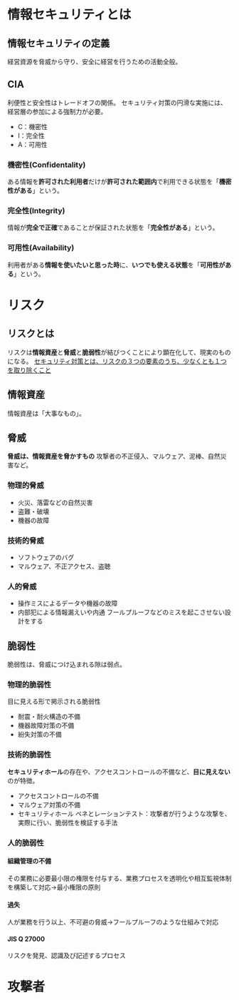 # 情報セキュリティとは

## 情報セキュリティの定義
経営資源を脅威から守り、安全に経営を行うための活動全般。

## CIA
利便性と安全性はトレードオフの関係。
セキュリティ対策の円滑な実施には、経営層の参加による強制力が必要。
- C：機密性
- I：完全性
- A：可用性

### 機密性(Confidentality)
ある情報を**許可された利用者**だけが**許可された範囲内**で利用できる状態を「**機密性がある**」という。

### 完全性(Integrity)
情報が**完全で正確**であることが保証された状態を「**完全性がある**」という。

### 可用性(Availability)
利用者がある**情報を使いたいと思った時**に、**いつでも使える状態**を「**可用性がある**」という。



# リスク

## リスクとは
リスクは**情報資産**と**脅威**と**脆弱性**が結びつくことにより顕在化して、現実のものになる。
<u>セキュリティ対策とは、リスクの３つの要素のうち、少なくとも１つを取り除くこと</u>

## 情報資産
情報資産は「大事なもの」。

## 脅威
**脅威は、情報資産を脅かすもの**
攻撃者の不正侵入、マルウェア、泥棒、自然災害など。

### 物理的脅威
- 火災、落雷などの自然災害
- 盗難・破壊
- 機器の故障

### 技術的脅威
- ソフトウェアのバグ
- マルウェア、不正アクセス、盗聴

### 人的脅威
- 操作ミスによるデータや機器の故障
- 内部犯による情報漏えいや内通
フールプルーフなどのミスを起こさせない設計をする

## 脆弱性
脆弱性は、脅威につけ込まれる隙は弱点。

### 物理的脆弱性
目に見える形で掲示される脆弱性
- 耐震・耐火構造の不備
- 機器故障対策の不備
- 紛失対策の不備

### 技術的脆弱性
**セキュリティホール**の存在や、アクセスコントロールの不備など、**目に見えない**のが特徴。
- アクセスコントロールの不備
- マルウェア対策の不備
- セキュリティホール
ペネとレーションテスト：攻撃者が行うような攻撃を、実際に行い、脆弱性を検証する手法

### 人的脆弱性

#### 組織管理の不備
その業務に必要最小限の権限を付与する、業務プロセスを透明化や相互監視体制を構築して対応→最小権限の原則

#### 過失
人が業務を行う以上、不可避の脅威→フールプルーフのような仕組みで対応

#### JIS Q 27000
リスクを発見、認識及び記述するプロセス



# 攻撃者
